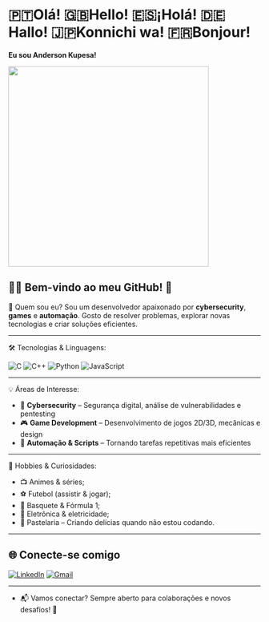 # 🇵🇹Olá! 🇬🇧Hello! 🇪🇸¡Holá! 🇩🇪 Hallo! 🇯🇵Konnichi wa! 🇫🇷Bonjour!
**Eu sou Anderson Kupesa!**

<img src = "https://cdn.tech.eu/uploads/2023/12/provenrun-374.gif" width=400px>

## 👨‍💻 Bem-vindo ao meu GitHub! 🚀
🔹 Quem sou eu?
Sou um desenvolvedor apaixonado por **cybersecurity**, **games** e **automação**. Gosto de resolver problemas, explorar novas tecnologias e criar soluções eficientes.

---

🛠 Tecnologias & Linguagens:

![C](https://img.shields.io/badge/-C-A8B9CC?style=for-the-badge&logo=c&logoColor=white)
![C++](https://img.shields.io/badge/-C++-00599C?style=for-the-badge&logo=c%2B%2B&logoColor=white)
![Python](https://img.shields.io/badge/-Python-3776AB?style=for-the-badge&logo=python&logoColor=FFD43B)
![JavaScript](https://img.shields.io/badge/-JavaScript-F7DF1E?style=for-the-badge&logo=javascript&logoColor=black)

---

💡 Áreas de Interesse:

 - 🔐 **Cybersecurity** – Segurança digital, análise de vulnerabilidades e pentesting
 - 🎮 **Game Development** – Desenvolvimento de jogos 2D/3D, mecânicas e design
 - 🤖 **Automação & Scripts** – Tornando tarefas repetitivas mais eficientes

---

🎯 Hobbies & Curiosidades:

 - 📺 Animes & séries;
 - ⚽ Futebol (assistir & jogar);
 - 🏀 Basquete & Fórmula 1;
 - 🔌 Eletrônica & eletricidade;
 - 🍰 Pastelaria – Criando delícias quando não estou codando.

---

## 🌐 Conecte-se comigo
[![LinkedIn](https://img.shields.io/badge/LinkedIn-0A66C2?style=for-the-badge&logo=linkedin&logoColor=white)](https://www.linkedin.com/in/anderson-kupesa-a05a68343/)
[![Gmail](https://img.shields.io/badge/Gmail-EA4335?style=for-the-badge&logo=gmail&logoColor=white)](mailto:andersonkupesa@gmail.com)

---

 - 📬 Vamos conectar? Sempre aberto para colaborações e novos desafios! 🚀
